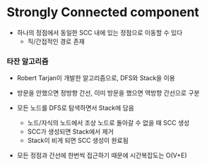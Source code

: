 # Strongly Connected component

* 하나의 정점에서 동일한 SCC 내에 있는 정점으로 이동할 수 있다 
  * 직/간접적인 경로 존재



### 타잔 알고리즘

* Robert Tarjan이 개발한 알고리즘으로, DFS와 Stack을 이용
* 방문을 안했으면 정방향 간선, 이미 방문을 했으면 역방향 간선으로 구분
* 모든 노드를 DFS로 탐색하면서 Stack에 담음
  * 노드/자식의 노드에서 조상 노드로 돌아갈 수 없을 때 SCC 생성
  * SCC가 생성되면 Stack에서 제거
  * Stack이 비게 되면 SCC 생성이 완료됨

* 모든 정점과 간선에 한번씩 접근하기 때문에 시간복잡도는 O(V+E)

